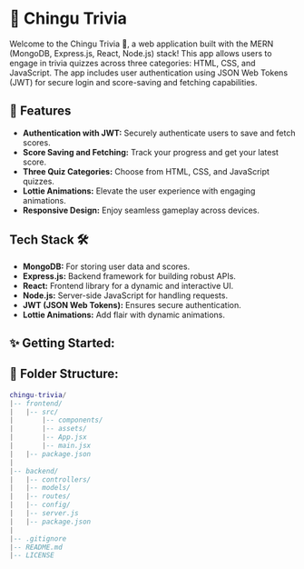 # 🌻 Chingu Trivia 
Welcome to the Chingu Trivia 🚀, a web application built with the MERN (MongoDB, Express.js, React, Node.js) stack! This app allows users to engage in trivia quizzes across three categories: HTML, CSS, and JavaScript. The app includes user authentication using JSON Web Tokens (JWT) for secure login and score-saving and fetching capabilities.

## 🚀 Features
*   **Authentication with JWT:** Securely authenticate users to save and fetch scores.
*   **Score Saving and Fetching:** Track your progress and get your latest score.   
*   **Three Quiz Categories:** Choose from HTML, CSS, and JavaScript quizzes.    
*   **Lottie Animations:** Elevate the user experience with engaging animations.  
*   **Responsive Design:** Enjoy seamless gameplay across devices.

## Tech Stack 🛠️

*   **MongoDB:** For storing user data and scores.
*   **Express.js:** Backend framework for building robust APIs.   
*   **React:** Frontend library for a dynamic and interactive UI.    
*   **Node.js:** Server-side JavaScript for handling requests.   
*   **JWT (JSON Web Tokens):** Ensures secure authentication.   
*   **Lottie Animations:** Add flair with dynamic animations.


## ✨ Getting Started:



## 📝 Folder Structure:
```lua
chingu-trivia/
|-- frontend/
|   |-- src/
|       |-- components/
|       |-- assets/
|       |-- App.jsx
|       |-- main.jsx
|   |-- package.json
|
|-- backend/
|   |-- controllers/
|   |-- models/
|   |-- routes/
|   |-- config/
|   |-- server.js
|   |-- package.json
|
|-- .gitignore
|-- README.md
|-- LICENSE
```
